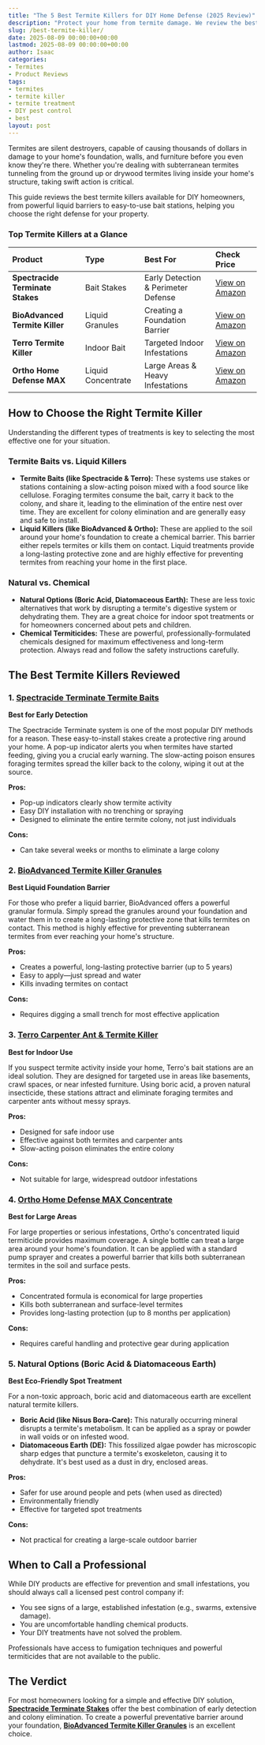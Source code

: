 ```yaml
---
title: "The 5 Best Termite Killers for DIY Home Defense (2025 Review)"
description: "Protect your home from termite damage. We review the best termite killers, including baits and liquid treatments, for effective DIY termite control."
slug: /best-termite-killer/
date: 2025-08-09 00:00:00+00:00
lastmod: 2025-08-09 00:00:00+00:00
author: Isaac
categories:
- Termites
- Product Reviews
tags:
- termites
- termite killer
- termite treatment
- DIY pest control
- best
layout: post
---
```


Termites are silent destroyers, capable of causing thousands of dollars in damage to your home's foundation, walls, and furniture before you even know they're there. Whether you're dealing with subterranean termites tunneling from the ground up or drywood termites living inside your home's structure, taking swift action is critical.

This guide reviews the best termite killers available for DIY homeowners, from powerful liquid barriers to easy-to-use bait stations, helping you choose the right defense for your property.

### Top Termite Killers at a Glance

| Product | Type | Best For | Check Price |
| :--- | :--- | :--- | :--- |
| **Spectracide Terminate Stakes** | Bait Stakes | Early Detection & Perimeter Defense | [View on Amazon](https://www.amazon.com/Spectracide-Terminate-Termite-Detection-Killing/dp/B00AA8WVLI?&linkCode=ll1&tag=p-policy-20&linkId=3e058f1a15e72454bbe8dde442309777&language=en_US&ref_=as_li_ss_tl) |
| **BioAdvanced Termite Killer** | Liquid Granules | Creating a Foundation Barrier | [View on Amazon](https://www.amazon.com/BIOADVANCED-700350A-Perimeter-Treatment-Granules/dp/B000RUIJYM?&linkCode=ll1&tag=p-policy-20&linkId=f456876d41530e81766291899ecb85d5&language=en_US&ref_=as_li_ss_tl) |
| **Terro Termite Killer** | Indoor Bait | Targeted Indoor Infestations | [View on Amazon](https://www.amazon.com/Terro-T1901SR-Carpenter-Termite-Killer-2/dp/B00GEMR93Y?&linkCode=ll1&tag=p-policy-20&linkId=62df2de04e93f9721be0af93aad79c7d&language=en_US&ref_=as_li_ss_tl) |
| **Ortho Home Defense MAX** | Liquid Concentrate | Large Areas & Heavy Infestations | [View on Amazon](https://www.amazon.com/Ortho-Defense-Indoor-Insect-Barrier/dp/B07WHJW3FR?th=1&linkCode=ll1&tag=p-policy-20&linkId=8fc6dc9190e161fb6277550a7d9dbf5a&language=en_US&ref_=as_li_ss_tl) |

## How to Choose the Right Termite Killer

Understanding the different types of treatments is key to selecting the most effective one for your situation.

### Termite Baits vs. Liquid Killers

*   **Termite Baits (like Spectracide & Terro):** These systems use stakes or stations containing a slow-acting poison mixed with a food source like cellulose. Foraging termites consume the bait, carry it back to the colony, and share it, leading to the elimination of the entire nest over time. They are excellent for colony elimination and are generally easy and safe to install.
*   **Liquid Killers (like BioAdvanced & Ortho):** These are applied to the soil around your home's foundation to create a chemical barrier. This barrier either repels termites or kills them on contact. Liquid treatments provide a long-lasting protective zone and are highly effective for preventing termites from reaching your home in the first place.

### Natural vs. Chemical
*   **Natural Options (Boric Acid, Diatomaceous Earth):** These are less toxic alternatives that work by disrupting a termite's digestive system or dehydrating them. They are a great choice for indoor spot treatments or for homeowners concerned about pets and children.
*   **Chemical Termiticides:** These are powerful, professionally-formulated chemicals designed for maximum effectiveness and long-term protection. Always read and follow the safety instructions carefully.

## The Best Termite Killers Reviewed

### 1. [Spectracide Terminate Termite Baits](https://www.amazon.com/Spectracide-Terminate-Termite-Detection-Killing/dp/B00AA8WVLI?&linkCode=ll1&tag=p-policy-20&linkId=3e058f1a15e72454bbe8dde442309777&language=en_US&ref_=as_li_ss_tl)
**Best for Early Detection**

The Spectracide Terminate system is one of the most popular DIY methods for a reason. These easy-to-install stakes create a protective ring around your home. A pop-up indicator alerts you when termites have started feeding, giving you a crucial early warning. The slow-acting poison ensures foraging termites spread the killer back to the colony, wiping it out at the source.

**Pros:**
-   Pop-up indicators clearly show termite activity
-   Easy DIY installation with no trenching or spraying
-   Designed to eliminate the entire termite colony, not just individuals

**Cons:**
-   Can take several weeks or months to eliminate a large colony

### 2. [BioAdvanced Termite Killer Granules](https://www.amazon.com/BIOADVANCED-700350A-Perimeter-Treatment-Granules/dp/B000RUIJYM?&linkCode=ll1&tag=p-policy-20&linkId=f456876d41530e81766291899ecb85d5&language=en_US&ref_=as_li_ss_tl)
**Best Liquid Foundation Barrier**

For those who prefer a liquid barrier, BioAdvanced offers a powerful granular formula. Simply spread the granules around your foundation and water them in to create a long-lasting protective zone that kills termites on contact. This method is highly effective for preventing subterranean termites from ever reaching your home's structure.

**Pros:**
-   Creates a powerful, long-lasting protective barrier (up to 5 years)
-   Easy to apply—just spread and water
-   Kills invading termites on contact

**Cons:**
-   Requires digging a small trench for most effective application

### 3. [Terro Carpenter Ant & Termite Killer](https://www.amazon.com/Terro-T1901SR-Carpenter-Termite-Killer-2/dp/B00GEMR93Y?&linkCode=ll1&tag=p-policy-20&linkId=62df2de04e93f9721be0af93aad79c7d&language=en_US&ref_=as_li_ss_tl)
**Best for Indoor Use**

If you suspect termite activity inside your home, Terro's bait stations are an ideal solution. They are designed for targeted use in areas like basements, crawl spaces, or near infested furniture. Using boric acid, a proven natural insecticide, these stations attract and eliminate foraging termites and carpenter ants without messy sprays.

**Pros:**
-   Designed for safe indoor use
-   Effective against both termites and carpenter ants
-   Slow-acting poison eliminates the entire colony

**Cons:**
-   Not suitable for large, widespread outdoor infestations

### 4. [Ortho Home Defense MAX Concentrate](https://www.amazon.com/Ortho-Defense-Indoor-Insect-Barrier/dp/B07WHJW3FR?th=1&linkCode=ll1&tag=p-policy-20&linkId=8fc6dc9190e161fb6277550a7d9dbf5a&language=en_US&ref_=as_li_ss_tl)
**Best for Large Areas**

For large properties or serious infestations, Ortho's concentrated liquid termiticide provides maximum coverage. A single bottle can treat a large area around your home's foundation. It can be applied with a standard pump sprayer and creates a powerful barrier that kills both subterranean termites in the soil and surface pests.

**Pros:**
-   Concentrated formula is economical for large properties
-   Kills both subterranean and surface-level termites
-   Provides long-lasting protection (up to 8 months per application)

**Cons:**
-   Requires careful handling and protective gear during application

### 5. Natural Options (Boric Acid & Diatomaceous Earth)
**Best Eco-Friendly Spot Treatment**

For a non-toxic approach, boric acid and diatomaceous earth are excellent natural termite killers.
- **Boric Acid (like Nisus Bora-Care):** This naturally occurring mineral disrupts a termite's metabolism. It can be applied as a spray or powder in wall voids or on infested wood.
- **Diatomaceous Earth (DE):** This fossilized algae powder has microscopic sharp edges that puncture a termite's exoskeleton, causing it to dehydrate. It's best used as a dust in dry, enclosed areas.

**Pros:**
-   Safer for use around people and pets (when used as directed)
-   Environmentally friendly
-   Effective for targeted spot treatments

**Cons:**
-   Not practical for creating a large-scale outdoor barrier

## When to Call a Professional
While DIY products are effective for prevention and small infestations, you should always call a licensed pest control company if:
*   You see signs of a large, established infestation (e.g., swarms, extensive damage).
*   You are uncomfortable handling chemical products.
*   Your DIY treatments have not solved the problem.

Professionals have access to fumigation techniques and powerful termiticides that are not available to the public.

## The Verdict

For most homeowners looking for a simple and effective DIY solution, **[Spectracide Terminate Stakes](https://www.amazon.com/Spectracide-Terminate-Termite-Detection-Killing/dp/B00AA8WVLI?&linkCode=ll1&tag=p-policy-20&linkId=3e058f1a15e72454bbe8dde442309777&language=en_US&ref_=as_li_ss_tl)** offer the best combination of early detection and colony elimination. To create a powerful preventative barrier around your foundation, **[BioAdvanced Termite Killer Granules](https://www.amazon.com/BIOADVANCED-700350A-Perimeter-Treatment-Granules/dp/B000RUIJYM?&linkCode=ll1&tag=p-policy-20&linkId=f456876d41530e81766291899ecb85d5&language=en_US&ref_=as_li_ss_tl)** is an excellent choice.